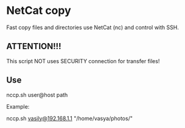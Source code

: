 # NetCat copy

Fast copy files and directories use NetCat (nc) and control with SSH.

## ATTENTION!!!

This script NOT uses SECURITY connection for transfer files!

## Use

nccp.sh user@host path

Example:

nccp.sh vasily@192.168.1.1 "/home/vasya/photos/"

